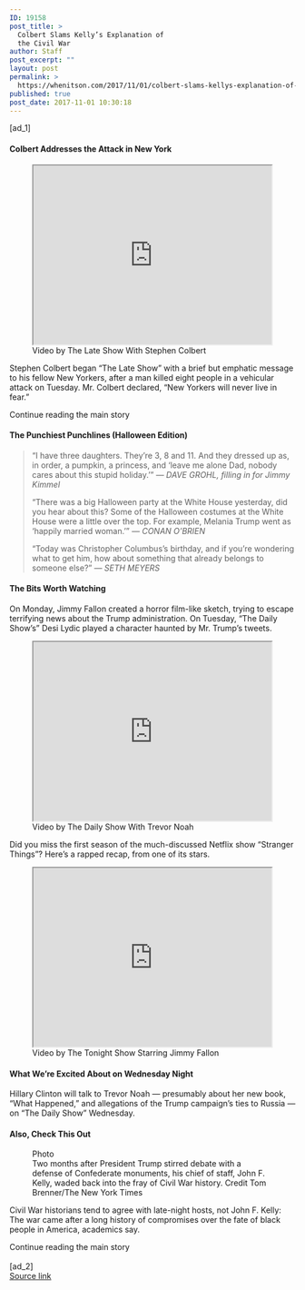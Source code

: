 ```yaml
---
ID: 19158
post_title: >
  Colbert Slams Kelly’s Explanation of
  the Civil War
author: Staff
post_excerpt: ""
layout: post
permalink: >
  https://whenitson.com/2017/11/01/colbert-slams-kellys-explanation-of-the-civil-war/
published: true
post_date: 2017-11-01 10:30:18
---
```

 [ad_1]
<br><div>
        <h4 class="story-subheading story-content" data-para-count="40" data-total-count="2139">Colbert Addresses the Attack in New York</h4><figure class="media video youtube embedded layout-large-horizontal"><iframe class="video-bind" width="420" height="315" src="http://youtube.com/embed/iKvLT0YMgZw?wmode=transparent" allowfullscreen=""></iframe>
    <figcaption class="caption" itemprop="description"><span class="caption-text"/> <span class="credit" itemprop="copyrightHolder">Video by The Late Show With Stephen Colbert</span></figcaption></figure><p class="story-body-text story-content" data-para-count="233" data-total-count="2372" id="story-continues-2">Stephen Colbert began “The Late Show” with a brief but emphatic message to his fellow New Yorkers, after a man killed eight people in a vehicular attack on Tuesday. Mr. Colbert declared, “New Yorkers will never live in fear.”</p><div id="story-ad-1" class="story-ad ad ad-placeholder nocontent robots-nocontent ">
    
Continue reading the main story
</div>
<h4 class="story-subheading story-content" data-para-count="44" data-total-count="2416">The Punchiest Punchlines (Halloween Edition)</h4><blockquote class="story-quote story-content" data-para-count="645" data-total-count="3061"><p>“I have three daughters. They’re 3, 8 and 11. And they dressed up as, in order, a pumpkin, a princess, and ‘leave me alone Dad, nobody cares about this stupid holiday.’” — <em>DAVE GROHL, filling in for Jimmy Kimmel</em></p>
<p>“There was a big Halloween party at the White House yesterday, did you hear about this? Some of the Halloween costumes at the White House were a little over the top. For example, Melania Trump went as ‘happily married woman.’” — <em>CONAN O’BRIEN</em></p>
<p>“Today was Christopher Columbus’s birthday, and if you’re wondering what to get him, how about something that already belongs to someone else?” — <em>SETH MEYERS</em></p></blockquote><h4 class="story-subheading story-content" data-para-count="23" data-total-count="3084">The Bits Worth Watching</h4><p class="story-body-text story-content" data-para-count="223" data-total-count="3307" id="story-continues-3">On Monday, Jimmy Fallon created a horror film-like sketch, trying to escape terrifying news about the Trump administration. On Tuesday, “The Daily Show’s” Desi Lydic played a character haunted by Mr. Trump’s tweets.</p><figure class="media video youtube embedded layout-large-horizontal"><iframe class="video-bind" width="420" height="315" src="http://youtube.com/embed/lAPck_nB4N8?wmode=transparent" allowfullscreen=""></iframe>
    <figcaption class="caption" itemprop="description"><span class="caption-text"/> <span class="credit" itemprop="copyrightHolder">Video by The Daily Show With Trevor Noah</span></figcaption></figure><p class="story-body-text story-content" data-para-count="135" data-total-count="3442">Did you miss the first season of the much-discussed Netflix show “Stranger Things”? Here’s a rapped recap, from one of its stars.</p><figure class="media video youtube embedded layout-large-horizontal"><iframe class="video-bind" width="420" height="315" src="http://youtube.com/embed/ZE7TS2Rituo?wmode=transparent" allowfullscreen=""></iframe>
    <figcaption class="caption" itemprop="description"><span class="caption-text"/> <span class="credit" itemprop="copyrightHolder">Video by The Tonight Show Starring Jimmy Fallon</span></figcaption></figure><h4 class="story-subheading story-content" data-para-count="45" data-total-count="3487">What We’re Excited About on Wednesday Night</h4><p class="story-body-text story-content" data-para-count="192" data-total-count="3679">Hillary Clinton will talk to Trevor Noah — presumably about her new book, “What Happened,” and allegations of the Trump campaign’s ties to Russia — on “The Daily Show” Wednesday.</p><h4 class="story-subheading story-content" data-para-count="20" data-total-count="3699">Also, Check This Out</h4><figure id="media-100000005528694" class="media photo embedded layout-large-horizontal media-100000005528694 ratio-tall" data-media-action="modal" itemprop="associatedMedia" itemscope="" itemid="https://static01.nyt.com/images/2017/11/05/arts/01compromise3-copy/01compromise3-master675.jpg" itemtype="http://schema.org/ImageObject" aria-label="media" role="group"><span class="visually-hidden">Photo</span>
    <div class="image">
            <img src="https://static01.nyt.com/images/2017/11/05/arts/01compromise3-copy/01compromise3-master675.jpg" alt="" class="media-viewer-candidate" data-mediaviewer-src="https://static01.nyt.com/images/2017/11/05/arts/01compromise3-copy/01compromise3-superJumbo.jpg" data-mediaviewer-caption="Two months after President Trump stirred debate with a defense of Confederate monuments, his chief of staff, John F. Kelly, waded back into the fray of Civil War history." data-mediaviewer-credit="Tom Brenner/The New York Times" itemprop="url" itemid="https://static01.nyt.com/images/2017/11/05/arts/01compromise3-copy/01compromise3-master675.jpg"/><meta itemprop="height" content="450"/><meta itemprop="width" content="675"/></div>
        <figcaption class="caption" itemprop="caption description"><span class="caption-text">Two months after President Trump stirred debate with a defense of Confederate monuments, his chief of staff, John F. Kelly, waded back into the fray of Civil War history.</span>
                        <span class="credit" itemprop="copyrightHolder">
            <span class="visually-hidden">Credit</span>
            Tom Brenner/The New York Times        </span>
            </figcaption></figure><p class="story-body-text story-content" data-para-count="182" data-total-count="3881">Civil War historians tend to agree with late-night hosts, not John F. Kelly: The war came after a long history of compromises over the fate of black people in America, academics say.</p>        Continue reading the main story
    </div>
<br>[ad_2]
<br><a href="https://www.nytimes.com/2017/11/01/arts/television/stephen-colbert-john-kelly-confederacy-compromise.html?partner=rss&#038;emc=rss">Source link </a>